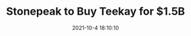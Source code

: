 ---
"title": "Stonepeak to Buy Teekay for $1.5B"
"date": "2021-10-4 18:10:10"
"feed_name": "RIGZONE"
"feed_website": "http://www.rigzone.com/"
"feed_rss": "http://www.rigzone.com/news/rss/rigzone_latest.aspx"
"link": "https://www.rigzone.com/news/wire/stonepeak_to_buy_teekay_for_15b-04-oct-2021-166615-article/?rss=true"
"source": "None"
"file": "_posts/2021-1-1-dcfcfd43b2e78ae8a008bd9b35ffef76695a4c0f.md"
"accident": "0"
"drilling": "0"
"dead": "0"
"injured": "0"
"arrested": "0"
"place": "unknown place"
"where": "unknown site"
"causes": "unknown"
"place_uri": "unknown place"
---